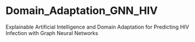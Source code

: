 # Domain_Adaptation_GNN_HIV
Explainable Artificial Intelligence and Domain Adaptation for Predicting HIV Infection with Graph Neural Networks
